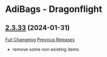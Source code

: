 # AdiBags - Dragonflight

## [2.3.33](https://github.com/Zottelchens-WoW-Addons/AdiBags-Dragonflight/tree/2.3.33) (2024-01-31)
[Full Changelog](https://github.com/Zottelchens-WoW-Addons/AdiBags-Dragonflight/compare/2.3.32...2.3.33) [Previous Releases](https://github.com/Zottelchens-WoW-Addons/AdiBags-Dragonflight/releases)

- remove some non existing items  
